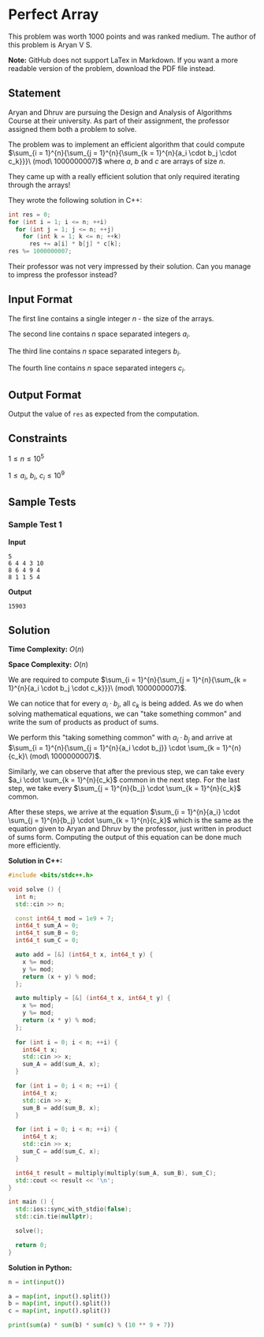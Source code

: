 # Perfect Array

This problem was worth $1000$ points and was ranked medium. The author of this problem is Aryan V S.

**Note:** GitHub does not support LaTex in Markdown. If you want a more readable version of the problem, download the PDF file instead.



## Statement

Aryan and Dhruv are pursuing the Design and Analysis of Algorithms Course at their university. As part of their assignment, the professor assigned them both a problem to solve.

The problem was to implement an efficient algorithm that could compute $\sum_{i = 1}^{n}{\sum_{j = 1}^{n}{\sum_{k = 1}^{n}{a_i \cdot b_j \cdot c_k}}}\ (mod\ 1000000007)$ where $a$, $b$ and $c$ are arrays of size $n$.

They came up with a really efficient solution that only required iterating through the arrays!

They wrote the following solution in C++:

```c++
int res = 0;
for (int i = 1; i <= n; ++i)
  for (int j = 1; j <= n; ++j)
    for (int k = 1; k <= n; ++k)
      res += a[i] * b[j] * c[k];
res %= 1000000007;
```

Their professor was not very impressed by their solution. Can you manage to impress the professor instead?



## Input Format

The first line contains a single integer $n$ - the size of the arrays.

The second line contains $n$ space separated integers $a_i$.

The third line contains $n$ space separated integers $b_i$.

The fourth line contains $n$ space separated integers $c_i$.



## Output Format

Output the value of `res` as expected from the computation.



## Constraints

$1 \le n \le 10^5$

$1 \le a_i,\ b_i,\ c_i \le 10^9$



## Sample Tests

### Sample Test 1

**Input**

```
5
6 4 4 3 10
8 6 4 9 4
8 1 1 5 4
```

**Output**

```
15903
```



## Solution

**Time Complexity:** $O(n)$

**Space Complexity:** $O(n)$

We are required to compute $\sum_{i = 1}^{n}{\sum_{j = 1}^{n}{\sum_{k = 1}^{n}{a_i \cdot b_j \cdot c_k}}}\ (mod\ 1000000007)$.

We can notice that for every $a_i \cdot b_j$, all $c_k$ is being added. As we do when solving mathematical equations, we can "take something common" and write the sum of products as product of sums.

We perform this "taking something common" with $a_i \cdot b_j$ and arrive at $\sum_{i = 1}^{n}{\sum_{j = 1}^{n}{a_i \cdot b_j}} \cdot \sum_{k = 1}^{n}{c_k}\ (mod\ 1000000007)$.

Similarly, we can observe that after the previous step, we can take every $a_i \cdot \sum_{k = 1}^{n}{c_k}$ common in the next step. For the last step, we take every $\sum_{j = 1}^{n}{b_j} \cdot \sum_{k = 1}^{n}{c_k}$ common.

After these steps, we arrive at the equation $\sum_{i = 1}^{n}{a_i} \cdot \sum_{j = 1}^{n}{b_j} \cdot \sum_{k = 1}^{n}{c_k}$ which is the same as the equation given to Aryan and Dhruv by the professor, just written in product of sums form. Computing the output of this equation can be done much more efficiently.

**Solution in C++:**

```cpp
#include <bits/stdc++.h>

void solve () {
  int n;
  std::cin >> n;

  const int64_t mod = 1e9 + 7;
  int64_t sum_A = 0;
  int64_t sum_B = 0;
  int64_t sum_C = 0;

  auto add = [&] (int64_t x, int64_t y) {
    x %= mod;
    y %= mod;
    return (x + y) % mod;
  };

  auto multiply = [&] (int64_t x, int64_t y) {
    x %= mod;
    y %= mod;
    return (x * y) % mod;
  };
  
  for (int i = 0; i < n; ++i) {
    int64_t x;
    std::cin >> x;
    sum_A = add(sum_A, x);
  }

  for (int i = 0; i < n; ++i) {
    int64_t x;
    std::cin >> x;
    sum_B = add(sum_B, x);
  }

  for (int i = 0; i < n; ++i) {
    int64_t x;
    std::cin >> x;
    sum_C = add(sum_C, x);
  }

  int64_t result = multiply(multiply(sum_A, sum_B), sum_C);
  std::cout << result << '\n';
}

int main () {
  std::ios::sync_with_stdio(false);
  std::cin.tie(nullptr);

  solve();

  return 0;
}
```

**Solution in Python:**

```python
n = int(input())

a = map(int, input().split())
b = map(int, input().split())
c = map(int, input().split())

print(sum(a) * sum(b) * sum(c) % (10 ** 9 + 7))
```
